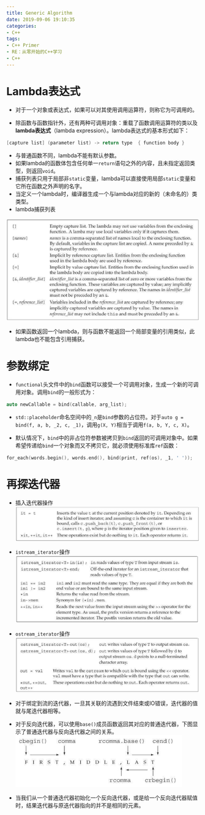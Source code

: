 ```yaml
---
title: Generic Algorithm
date: 2019-09-06 19:10:35
categories:
- C++
tags:
- C++ Primer
- RE：从零开始的C++学习
- C++
---
```


# Lambda表达式

- 对于一个对象或表达式，如果可以对其使用调用运算符，则称它为可调用的。

- 除函数与函数指针外，还有两种可调用对象：重载了函数调用运算符的类以及**lambda表达式**（lambda expression）。lambda表达式的基本形式如下：
```c++
[capture list] (parameter list) -> return type  { function body }
```

- 与普通函数不同，lambda不能有默认参数。
- 如果lambda的函数体包含任何单一`return`语句之外的内容，且未指定返回类型，则返回`void`。
- 捕获列表只用于局部非`static`变量，lambda可以直接使用局部`static`变量和它所在函数之外声明的名字。
- 当定义一个lambda时，编译器生成一个与lambda对应的新的（未命名的）类类型。
- lambda捕获列表

![](GenericAlgorithm/10-1.png)

- 如果函数返回一个lambda，则与函数不能返回一个局部变量的引用类似，此lambda也不能包含引用捕获。

# 参数绑定

- `functional`头文件中的`bind`函数可以接受一个可调用对象，生成一个新的可调用对象。调用`bind`的一般形式为：
```c++
auto newCallable = bind(callable, arg_list);
```

- `std::placeholder`命名空间中的`_n`是`bind`参数的占位符。对于`auto g = bind(f, a, b, _2, c, _1)`，调用`g(X, Y)`相当于调用`f(a, b, Y, c, X)`。

- 默认情况下，`bind`中的非占位符参数被拷贝到`bind`返回的可调用对象中。如果希望传递给`bind`一个对象而又不拷贝它，就必须使用标准库`ref`函数：
```c++
for_each(words.begin(), words.end(), bind(print, ref(os), _1, ' '));
```

# 再探迭代器

- 插入迭代器操作
![](GenericAlgorithm/10-2.png)

- `istream_iterator`操作
![](GenericAlgorithm/10-3.png)

- `ostream_iterator`操作
![](GenericAlgorithm/10-4.png)

- 对于绑定到流的迭代器，一旦其关联的流遇到文件结束或IO错误，迭代器的值就与尾迭代器相等。
- 对于反向迭代器，可以使用`base()`成员函数返回其对应的普通迭代器，下图显示了普通迭代器与反向迭代器之间的关系。
![](GenericAlgorithm/10-6.png)

- 当我们从一个普通迭代器初始化一个反向迭代器，或是给一个反向迭代器赋值时，结果迭代器与原迭代器指向的并不是相同的元素。
